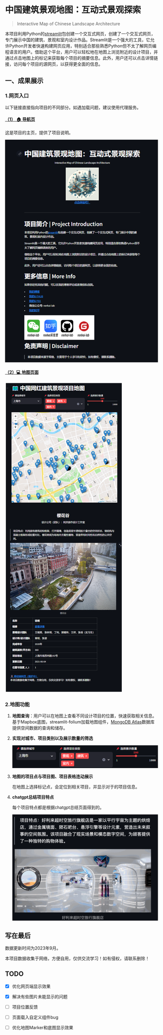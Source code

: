 #  中国建筑景观地图：互动式景观探索
> Interactive Map of Chinese Landscape Architecture

本项目利用Python的[streamlit](https://streamlit.io/)包创建一个交互式网页，创建了一个交互式网页，专门展示中国的建筑、景观和室内设计作品。Streamlit是一个强大的工具，它允许Python开发者快速构建网页应用，特别适合那些熟悉Python但不太了解网页编程语言的用户。借助这个平台，用户可以轻松地在地图上浏览附近的设计项目，并通过点击地图上的标记来获取每个项目的摘要信息。此外，用户还可以点击详情链接，访问每个项目的源网页，以获得更全面的信息。

## 一、成果展示 

### 1.网页入口

以下链接直接指向项目的不同部分。如遇加载问题，建议使用代理服务。

#### [（1） 🏠 导航页](https://map_of_chinese_landscape_architecture.streamlit.app/)

  这是项目的主页，提供了项目说明。

  [![Homepage](README.assets/image-20231128193944398.png)](https://map_of_chinese_landscape_architecture.streamlit.app/)

#### [（2）💻 地图页面](https://map_of_chinese_landscape_architecture.streamlit.app/app_desktop)

 [ ![地图页面](README.assets/new-screenshot.png)](https://map_of_chinese_landscape_architecture.streamlit.app/app_desktop)

### 2.地图功能
1. **地图查询**：用户可以在地图上查看不同设计项目的位置，快速获取相关信息。
     基于Mapbox底图，streamlit-folium加载地图组件，[MongoDB Atlas](https://www.mongodb.com/zh-cn/atlas)数据库提供空间数据的查询和储存。


1. **实现对城市、项目类别以及展示数量的筛选**

   ![筛选框](README.assets/image-20231128194343725.png)

2. **地图的项目点与项目图、项目表格连动展示**

   在地图上选择标记点，会定位到相关项目，并显示对于的项目信息。

3. **chatgpt总结项目特点**

   每个项目特点都是根据chatgpt总结页面得到的。

   ![项目特点](README.assets/image-20231128194324338.png)


## 写在最后
数据更新时间为2023年9月。

本项目数据收集于网络，方便自用，仅供交流学习！如有侵权，请联系删除！

## TODO
- [x] 优化网页端显示效果
- [x] 解决有些图片未能显示的问题
- [ ] 项目位置反馈
- [ ] 页面载入自定义组件bug
- [ ] 优化地图Marker和底图显示效果

